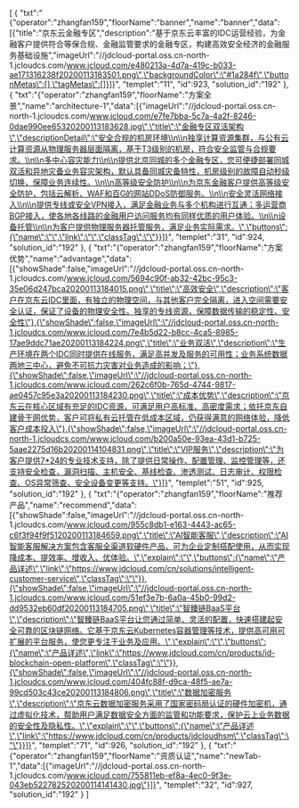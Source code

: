 [
	{
		"txt":"{\"operator\":\"zhangfan159\",\"floorName\":\"banner\",\"name\":\"banner\",\"data\":[{\"title\":\"京东云金融专区\",\"description\":\"基于京东云丰富的IDC运营经验，为金融客户提供符合等保合规、金融监管要求的金融专区，构建高效安全经济的金融服务基础设施\",\"imageUrl\":\"//jdcloud-portal.oss.cn-north-1.jcloudcs.com/www.jcloud.com/e480213a-4d7a-419c-b033-ae171316238f20200113183501.png\",\"backgroundColor\":\"#1a284f\",\"buttonMetas\":[],\"tagMetas\":[]}]}",
		"templet":"11",
		"id":923,
		"solution_id":"192"
	},
	{
		"txt":"{\"operator\":\"zhangfan159\",\"floorName\":\"方案全景\",\"name\":\"architecture-1\",\"data\":[{\"imageUrl\":\"//jdcloud-portal.oss.cn-north-1.jcloudcs.com/www.jcloud.com/e7fe7bba-5c7a-4a2f-8246-0dae990ee65320200113183628.jpg\",\"title\":\"金融专区双活架构\",\"descriptionDetail\":\"安全合规的机房环境\\n\\n独享计算资源集群，与公有云计算资源从物理服务器层面隔离，基于T3级别的机房，符合安全监管与合规要求。\\n\\n多中心容灾能力\\n\\n提供北京同城的多个金融专区，您可便捷部署同城双活和异地灾备业务容灾架构，默认具备同城灾备特性，机房级别的故障自动秒级切换，保障业务连续性。\\n\\n高等级安全防护\\n\\n为京东金融客户提供高等级安全防护，包括云解析、WAF和百G的网站DDoS防御服务。\\n\\n安全灵活网络接入\\n\\n提供专线或安全VPN接入，满足金融业务与多个机构进行互通；多运营商BGP接入，使各地各线路的金融用户访问服务均有同样优质的用户体验。\\n\\n设备托管\\n\\n为客户提供物理服务器托管服务，满足业务实际需求。\",\"buttons\":{\"name\":\"\",\"link\":\"\",\"classTag\":\"\"}}]}",
		"templet":"31",
		"id":924,
		"solution_id":"192"
	},
	{
		"txt":"{\"operator\":\"zhangfan159\",\"floorName\":\"方案优势\",\"name\":\"advantage\",\"data\":[{\"showShade\":false,\"imageUrl\":\"//jdcloud-portal.oss.cn-north-1.jcloudcs.com/www.jcloud.com/5694c90f-ab32-42bc-95c3-35e06d247bca20200113184015.png\",\"title\":\"高效安全\",\"description\":\"客户在京东云IDC里面，有独立的物理空间，与其他客户完全隔离，进入空间需要安全认证，保证了设备的物理安全性。独享的专线资源，保障数据传输的稳定性、安全性\"},{\"showShade\":false,\"imageUrl\":\"//jdcloud-portal.oss.cn-north-1.jcloudcs.com/www.jcloud.com/7e4b5d22-b8cc-4ca5-8985-17ae9ddc71ae20200113184224.png\",\"title\":\"业务双活\",\"description\":\"生产环境在两个IDC同时提供在线服务，满足高并发及服务的可用性；业务系统数据两地三中心，避免不可抗力灾害对业务造成的影响；\"},{\"showShade\":false,\"imageUrl\":\"//jdcloud-portal.oss.cn-north-1.jcloudcs.com/www.jcloud.com/262c6f0b-765d-4744-9817-ae0457c95e3a20200113184230.png\",\"title\":\"成本优势\",\"description\":\"京东云在核心区域有充足的IDC资源，可满足用户高标准、高密度需求；依托京东自建骨干网优势，客户可将私有云托管在低成本区域，仍获得满意的网络体验，降低客户成本投入\"},{\"showShade\":false,\"imageUrl\":\"//jdcloud-portal.oss.cn-north-1.jcloudcs.com/www.jcloud.com/b200a50e-93ea-43d1-b725-5aae2275d16b20200114104831.png\",\"title\":\"VIP服务\",\"description\":\"为客户提供7*24的专业技术支持，除了提供日常操作、配置管理、监控管理等，还支持安全检查，漏洞扫描、主机安全、基线检查、渗透测试、日志审计、权限检查、OS异常筛查、安全设备变更等支持。\"}]}",
		"templet":"51",
		"id":925,
		"solution_id":"192"
	},
	{
		"txt":"{\"operator\":\"zhangfan159\",\"floorName\":\"推荐产品\",\"name\":\"recommend\",\"data\":[{\"showShade\":false,\"imageUrl\":\"//jdcloud-portal.oss.cn-north-1.jcloudcs.com/www.jcloud.com/955c8db1-e163-4443-ac65-c6f3f94f9f5120200113184659.png\",\"title\":\"AI智能客服\",\"description\":\"AI智能客服解决方案包含客服全渠道软硬件产品，可为企业定制搭配使用，从而实现降成本、提效率、增收入、优体验。\",\"explain\":\"\",\"buttons\":{\"name\":\"产品详述\",\"link\":\"https://www.jdcloud.com/cn/solutions/intelligent-customer-service\",\"classTag\":\"\"}},{\"showShade\":false,\"imageUrl\":\"//jdcloud-portal.oss.cn-north-1.jcloudcs.com/www.jcloud.com/51ef3e7b-6a0a-45b0-99d2-dd9532eb60df20200113184705.png\",\"title\":\"智臻链BaaS平台\",\"description\":\"智臻链BaaS平台让您通过简单、灵活的配置，快速搭建起安全可靠的区块链网络。它基于京东云Kubernetes容器管理等技术，提供高可用可扩展的平台服务，使您更专注于业务及应用。\",\"explain\":\"\",\"buttons\":{\"name\":\"产品详述\",\"link\":\"https://www.jdcloud.com/cn/products/jd-blockchain-open-platform\",\"classTag\":\"\"}},{\"showShade\":false,\"imageUrl\":\"//jdcloud-portal.oss.cn-north-1.jcloudcs.com/www.jcloud.com/404fc88f-d9ca-48f5-ae7a-99cd503c43ce20200113184806.png\",\"title\":\"数据加密服务\",\"description\":\"京东云数据加密服务采用了国家密码局认证的硬件加密机，通过虚拟化技术，帮助用户满足数据安全方面的监管和功能要求，保护云上业务数据的安全性及隐私性。\",\"explain\":\"\",\"buttons\":{\"name\":\"产品详述\",\"link\":\"https://www.jdcloud.com/cn/products/jdcloudhsm\",\"classTag\":\"\"}}]}",
		"templet":"71",
		"id":926,
		"solution_id":"192"
	},
	{
		"txt":"{\"operator\":\"zhangfan159\",\"floorName\":\"资质认证\",\"name\":\"newTab-1\",\"data\":[{\"imageUrl\":\"//jdcloud-portal.oss.cn-north-1.jcloudcs.com/www.jcloud.com/755811eb-ef8a-4ec0-9f3e-043eb522782520200114141430.jpg\"}]}",
		"templet":"32",
		"id":927,
		"solution_id":"192"
	}
]